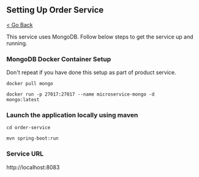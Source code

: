 ## Setting Up Order Service
[< Go Back](../README.md)

This service uses MongoDB. Follow below steps to get the service up and running.

### MongoDB Docker Container Setup
Don't repeat if you have done this setup as part of product service.

<code>docker pull mongo</code>

<code>docker run -p 27017:27017 --name microservice-mongo -d mongo:latest
</code>

### Launch the application locally using maven
<code>cd order-service</code>

<code>mvn spring-boot:run</code>

### Service URL
http://localhost:8083